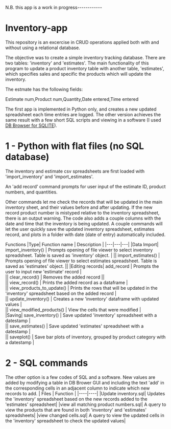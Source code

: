 N.B. this app is a work in progress------------

# Inventory-app

This repository is an excercise in CRUD operations applied both with and without using a relational database. 

The objective was to create a simple inventory tracking database. There are two tables: 'inventory' and 'estimates'. The main functionality of this program to update a product inventory table with another table, 'estimates', which specifies sales and specific the products which will update the inventory.  

The estmate has the following fields:

Estimate num,Product num,Quantity,Date entered,Time entered

The first app is implemented in Python only, and creates a new updated spreadsheet each time entries are logged. The other version achieves the same result with a few short SQL scripts and viewing in a software (I used [DB Browser for SQLITE](https://sqlitebrowser.org/dl/)).

# 1 - Python with flat files (no SQL database)

The inventory and estimate csv spreadsheets are first loaded with 'import_inventory' and 'import_estimates'.  



An 'add record' command prompts for user input of the estimate ID, product numbers, and quantities. 

Other commands let me check the records that will be updated in the main inventory sheet, and their values before and after updating. If the new record product number is mistyped relative to the inventory spreadsheet, there is an output warning. The code also adds a couple columns with the date and time that the inventory is being updated. A couple commands will let the user quickly save the updated inventory spreadsheet, estimates record, and plots in a folder with date (date of entry) automatically included.

Functions
|Type|  Function name | Description   | 
|---|---|---|
|Data Import|  import_inventory() | Prompts opening of file viewer to select inventory spreadsheet. Table is saved as 'inventory' object.  | 
||  import_estimates() | Prompts opening of file viewer to select estimates spreadsheet. Table is saved as 'estimates' object.   || 
|Editing records|  add_record | Prompts the user to input new 'estimate' record  |  
||  clear_record() | Removes the added record  ||   
||  view_record() | Prints the added record as a dataframe  |   
||  view_products_to_update() | Prints the rows that will be updated in the 'inventory' spreadsheet based on the added record  |   
||  update_inventory() | Creates a new 'inventory' dataframe with updated values  |   
||  view_modified_products() | View the cells that were modified  |   
|Saving|  save_inventory() | Save updated 'inventory' spreadsheet with a datestamp  |  
||  save_estimates() | Save updated 'estimates' spreadsheet with a datestamp  |   
||  saveplot() |  Save bar plots of inventory, grouped by product category with a datestamp |  


# 2 - SQL commands
The other option is a few codes of SQL and a software. New values are added by modifying a table in DB Brower GUI and including the text 'add' in the corresponding cells in an adjacent column to indicate which new records to add.
| Files | Function |
|----|----|
|Update inventory.sql| Updates the 'inventory' spreadsheet based on the new records added to the 'estimates' spreadsheet|
|view all matching product numbers.sql| A query to view the products that are found in both 'inventory' and 'estimates' spreadsheets|
|view changed cells.sql| A query to view the updated cells in the 'inventory' spreadsheet to check the updated values|


